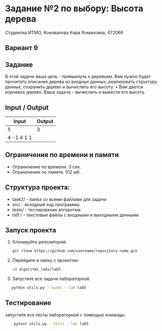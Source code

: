 Задание №2 по выбору: Высота дерева
====
Студентка ИТМО, Коновалова Кира Романовна, 472066

Вариант 9
----

Задание
---
В этой задаче ваша цель - привыкнуть к деревьям. Вам нужно будет прочитать описание дерева из входных данных, реализовать структуру данных, сохранить дерево и вычислить его высоту. • Вам дается корневое дерево. Ваша задача - вычислить и вывести его высоту. 



Input / Output
----

| Input      | Output     |
|------------|------------|
| 5          | 3          |
| 4 -1 4 1 1 |            |



## Ограничения по времени и памяти

- Ограничение по времени. 3 сек.
- Ограничение по памяти. 512 мб.

## Структура проекта:

* task2/ - папка со всеми файлами для задачи
* src/ - исходный код программы
* tests/ - тестирование алгоритма
* txtf / - текстовые файлы с входными и выходными данными

## Запуск проекта
1. Клонируйте репозиторий:
   ```bash
   git clone https://github.com/username/repository-name.git
   ```
2. Перейдите в папку с проектом:
   ```bash
   cd algoritms_labs/lab5
   ```
3. Запустите все задачи лабораторной:
```bash
   python utils.py --tasks --lab lab5
   ```

## Тестирование
запустите все тесты лабораторной с помощью команды:
```bash
    pytest utils.py --tests --lab lab5
```
